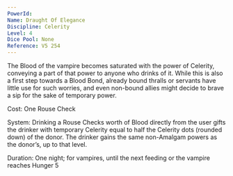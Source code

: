 ```yaml
---
PowerId: 
Name: Draught Of Elegance
Discipline: Celerity
Level: 4
Dice Pool: None
Reference: V5 254
---
```

The Blood of the vampire becomes saturated with the power of Celerity, conveying a part of that power to anyone who drinks of it. While this is also a first step towards a Blood Bond, already bound thralls or servants have little use for such worries, and even non-bound allies might decide to brave a sip for the sake of temporary power.   

Cost: One Rouse Check   

System: Drinking a Rouse Checks worth of Blood directly from the user gifts the drinker with temporary Celerity equal to half the Celerity dots (rounded down) of the donor. The drinker gains the same non-Amalgam powers as the donor’s, up to that level.   

Duration: One night; for vampires, until the next feeding or the vampire reaches Hunger 5